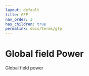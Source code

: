 ```yaml
---
layout: default
title: GFP
nav_order: 3
has_children: true
permalink: docs/terms/gfp
---
```


# Global field Power

Global field power